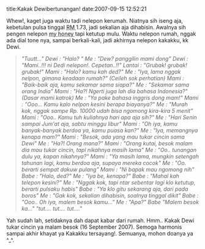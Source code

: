 title:Kakak Dewibertunangan!
date:2007-09-15 12:52:21

Whew!, kaget juga waktu tadi nelepon kerumah. Niatnya sih iseng aja, kebetulan pulsa tinggal
<abbr title="Ringgit Malaysia -+ Rp.2600">
 RM
</abbr>
1.73, jadi sekalian aja dihabisin. Awalnya sih pengen nelepon
<abbr title="Mamahkuw Cintakuw">
 my honey
</abbr>
tapi ketutup mulu.  Waktu nelepon rumah, nggak ada dial tone nya, sampai berkali-kali, jadi akhirnya nelepon kakakku, kk Dewi.
<!--more-->
<blockquote>
 <em>
  "Tuutt..."
Dewi : "Halo? "
Me : "Dew? panggilin mami dong"
Dewi : "Mami..!!! ni Dedi nelepon!. Cepetan..!!"
Lantai : "Grubak! grubak! grubak!"
Mami : "Halo? kamu kah ded?"
Me : "Iya, lama nggak nelpon, gimana keadaan rumah?" (Ceileh sok perhatian)
Mami : "Baik-baik aja, kamu sekamar sama siapa?"
Me : "Sekamar sama orang India"
Mami : "Ha?! Ngerti juga lah dia bahasa Indonesia?" (Dasar mami katrok)
Me : "Ya pake bahasa inggris dong mam!"
Mami : "Ooo... Kamu kalo nelpon kesini berapa biayanya?"
Me : "Murah kok, nggak sampe Rp. 10000 udah bisa ngomong kira-kira 5 menit"
Mami : "Ooo.. Kamu tuh kuliahnya hari apa aja sih?"
Me : "Hari Senin sampai Jum'at aja, sabtu minggu libur"
Mami : "Oh iya, kamu banyak-banyak berdoa ya, kamu puasa kan?"
Me : "Iya, memangnya kenapa mam?"
Mami : "Besok, ada yang mau tukar cincin sama Dewi"
Me : "Ha?! Orang mana?"
Mami : "Orang kutai, besok malam dia mau tukar cincin, tapi nikahnya masih lama"
Me : "Oo.. tunangan dulu ya, kapan nikahnya?"
Mami : "Ya masih lama, mungkin setengah tahunan lagi, kamu berdoa aja, supaya mereka cocok"
Me : "Oo. berarti sempat dakuw pulang"
Mami : "Ni bapak mau ngomong nih"
Babe : "Halo, ded?"
Me : "Iya be, kenapa?"
Babe : "Mahal kah telepon kesini?"
Me : "Nggak kok, tapi ntar sebentar lagi klo ketutup, berarti pulsaku habis"
Babe : "Ya klo gitu sekarang aja, dari pada boros"
Me : "Gak kok, sekalian dihabisin, soalnya tinggal dikit"
Babe : "Ooo.. Oh iya, malem besok kamu..."
Me : "Apa?"
Babe "Malem besok ka..."
"tut.... tut.... tut...."
 </em>
</blockquote>
Yah sudah lah, setidaknya dah dapat kabar dari rumah. Hmm.. Kakak Dewi tukar cincin ya malam besok (16 September 2007). Semoga harmonis sampai akhir khayat ya Kakakku tersayang!. Semuanya, mohon doanya ya ^_^.
